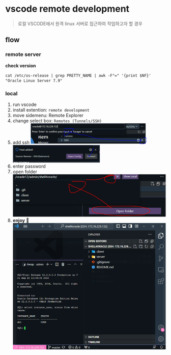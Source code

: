 # vscode remote development

> 로컬 VSCODE에서 원격 linux 서버로 접근하여 작업하고자 할 경우

## flow

### remote server

**check version**

```shell
cat /etc/os-release | grep PRETTY_NAME | awk -F"=" '{print $NF}'
"Oracle Linux Server 7.9"
```

### local

1. run vscode
2. install extention: `remote development`
3. move sidemenu: Remote Explorer
4. change select box: `Remotes (Tunnels/SSH)`
5. add ssh
   <img src="./assets/image-20230825113158845.png" alt="image-20230825113158845" style="zoom:50%;" />
   <img src="./assets/image-20230825113247228.png" alt="image-20230825113247228" style="zoom:50%;" />
6. enter password
7. open folder
   ![image-20230825113513572](./assets/image-20230825113513572.png)
8. **enjoy** 🎉
   <img src="./assets/image-20230825113855650.png" alt="image-20230825113855650" style="zoom:67%;" />

